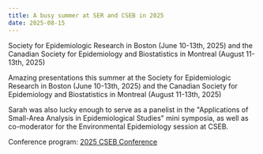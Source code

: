 ```yaml
---
title: A busy summer at SER and CSEB in 2025
date: 2025-08-15
---
```


Society for Epidemiologic Research in Boston (June 10-13th, 2025) and the Canadian Society for Epidemiology and Biostatistics in Montreal (August 11-13th, 2025)

<!--more-->

Amazing presentations this summer at the Society for Epidemiologic Research in Boston (June 10-13th, 2025) and the Canadian Society for Epidemiology and Biostatistics in Montreal (August 11-13th, 2025)

Sarah was also lucky enough to serve as a panelist in the "Applications of Small-Area Analysis in Epidemiological Studies" mini symposia, as well as co-moderator for the Environmental Epidemiology session at CSEB.

Conference program: [2025 CSEB Conference][cseb-program]

[cseb-program]: https://cseb.ca/wp-content/uploads/2025/09/Detailed-Program-and-Orals-2025.pdf "Detailed program (PDF)"


